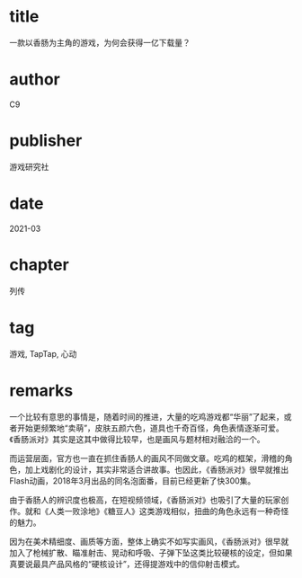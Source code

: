 # title
一款以香肠为主角的游戏，为何会获得一亿下载量？

# author
C9

# publisher
游戏研究社

# date
2021-03

# chapter
列传

# tag
游戏, TapTap, 心动

# remarks

一个比较有意思的事情是，随着时间的推进，大量的吃鸡游戏都“华丽”了起来，或者开始更频繁地“卖萌”，皮肤五颜六色，道具也千奇百怪，角色表情逐渐可爱。《香肠派对》其实是这其中做得比较早，也是画风与题材相对融洽的一个。



而运营层面，官方也一直在抓住香肠人的画风不同做文章。吃鸡的框架，滑稽的角色，加上戏剧化的设计，其实非常适合讲故事。也因此，《香肠派对》很早就推出Flash动画，2018年3月出品的同名泡面番，目前已经更新了快300集。



由于香肠人的辨识度也极高，在短视频领域，《香肠派对》也吸引了大量的玩家创作。就和《人类一败涂地》《糖豆人》这类游戏相似，扭曲的角色永远有一种奇怪的魅力。


因为在美术精细度、画质等方面，整体上确实不如写实画风，《香肠派对》很早就加入了枪械扩散、瞄准射击、晃动和呼吸、子弹下坠这类比较硬核的设定，但如果真要说最具产品风格的“硬核设计”，还得提游戏中的信仰射击模式。

